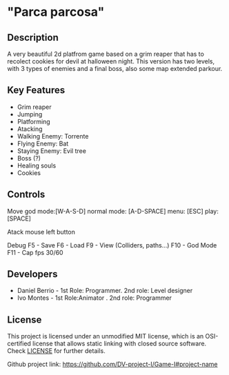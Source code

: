 # "Parca parcosa"



## Description

A very beautiful 2d platfrom game based on a grim reaper that has to recolect cookies for devil at halloween night. This version has two levels, with 3 types of enemies and a final boss, also some map extended parkour.

## Key Features

- Grim reaper
- Jumping
- Platforming
- Atacking
- Walking Enemy: Torrente
- Flying Enemy: Bat
- Staying Enemy: Evil tree
- Boss (?)
- Healing souls
- Cookies
 
## Controls

Move
god mode:[W-A-S-D]
normal mode: [A-D-SPACE]
menu: [ESC]
play: [SPACE]

Atack
mouse left button 

Debug
F5 - Save
F6 - Load
F9 - View (Colliders, paths...)
F10 - God Mode
F11 - Cap fps 30/60

## Developers

 - Daniel Berrio - 1st Role: Programmer. 2nd role: Level designer
 - Ivo Montes - 1st Role:Animator . 2nd role: Programmer

## License

This project is licensed under an unmodified MIT license, which is an OSI-certified license that allows static linking with closed source software. Check [LICENSE](LICENSE) for further details.


Github project link: https://github.com/DV-project-I/Game-I#project-name

